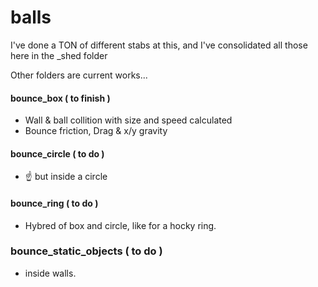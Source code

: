 
# balls 

I've done a TON of different stabs at this, and I've consolidated all those here in the _shed folder

Other folders are current works...

#### bounce_box ( to finish )
- Wall & ball collition with size and speed calculated
- Bounce friction, Drag & x/y gravity

#### bounce_circle ( to do )
- ☝️ but inside a circle 

#### bounce_ring ( to do )
- Hybred of box and circle, like for a hocky ring. 

### bounce_static_objects ( to do )
- inside walls. 